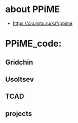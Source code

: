 # about PPiME
* https://ciu.nstu.ru/kaf/ppime

# PPiME_code:
## Gridchin
## Usoltsev
## TCAD
## projects
